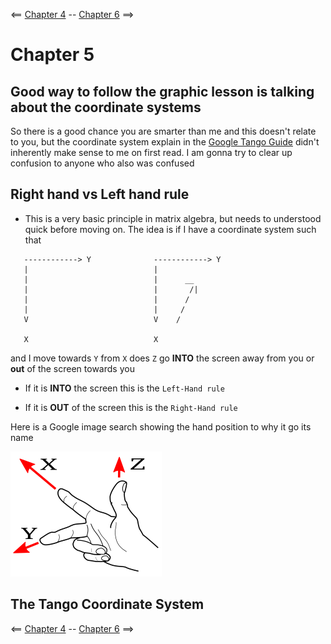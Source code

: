 <== [Chapter 4](https://github.com/sjfricke/Tango-C-NDK-Tutorial/blob/master/Chapter_04.md) -- [Chapter 6](https://github.com/sjfricke/Tango-C-NDK-Tutorial/blob/master/Chapter_06.md) ==>


# Chapter 5

Good way to follow the graphic lesson is talking about the coordinate systems
--------

So there is a good chance you are smarter than me and this doesn't relate to you, but the coordinate system explain in the [Google Tango Guide](https://developers.google.com/tango/overview/coordinate-systems) didn't inherently make sense to me on first read. I am gonna try to clear up confusion to anyone who also was confused

## Right hand vs Left hand rule
* This is a very basic principle in matrix algebra, but needs to understood quick before moving on. The idea is if I have a coordinate system such that

```
   ------------> Y              ------------> Y
   |                            |
   |                            |      __ 
   |                            |       /|
   |                            |      /
   |                            |     /  
   V                            V    /
                                        
   X                            X
```

and I move towards `Y` from `X` does `Z` go **INTO** the screen away from you or **out** of the screen towards you

* If it is **INTO** the screen this is the `Left-Hand rule`

* If it is **OUT** of the screen this is the `Right-Hand rule`

Here is a Google image search showing the hand position to why it go its name

![Right Hand Rule image](images/Chapter_05_IMG_001.png)

## The Tango Coordinate System

    
<== [Chapter 4](https://github.com/sjfricke/Tango-C-NDK-Tutorial/blob/master/Chapter_04.md) -- [Chapter 6](https://github.com/sjfricke/Tango-C-NDK-Tutorial/blob/master/Chapter_06.md) ==>